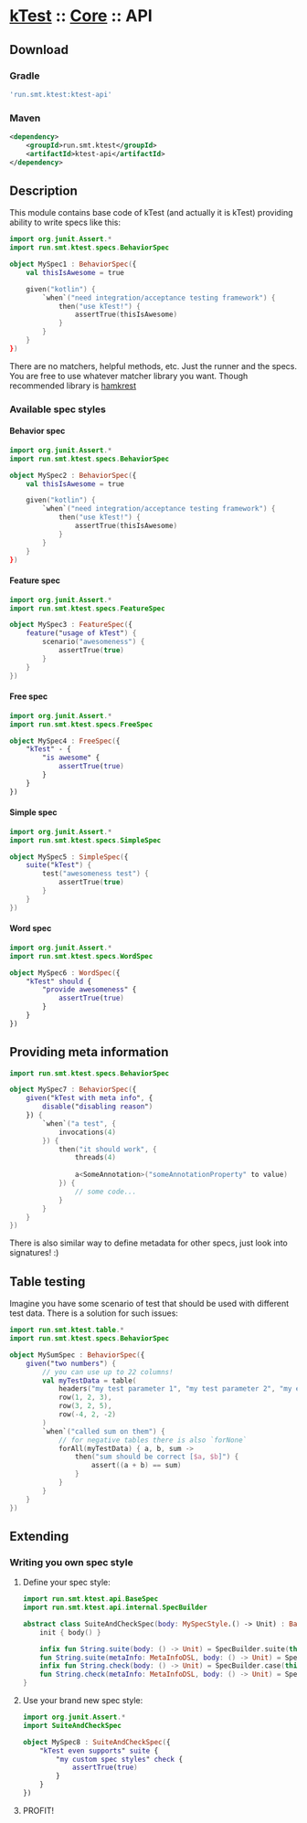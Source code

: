 # [kTest](..) :: [Core](README.md) :: API

## Download

### Gradle

```groovy
'run.smt.ktest:ktest-api'
```

### Maven

```xml
<dependency>
    <groupId>run.smt.ktest</groupId>
    <artifactId>ktest-api</artifactId>
</dependency>
```

## Description

This module contains base code of kTest (and actually it is kTest) providing ability to write specs like this:

```kotlin
import org.junit.Assert.*
import run.smt.ktest.specs.BehaviorSpec

object MySpec1 : BehaviorSpec({
    val thisIsAwesome = true

    given("kotlin") {
        `when`("need integration/acceptance testing framework") {
            then("use kTest!") {
                assertTrue(thisIsAwesome)
            }
        }
    }
})
```

There are no matchers, helpful methods, etc. Just the runner and the specs. You are free to use whatever matcher library
you want. Though recommended library is [hamkrest](https://github.com/npryce/hamkrest)

### Available spec styles

#### Behavior spec

```kotlin
import org.junit.Assert.*
import run.smt.ktest.specs.BehaviorSpec

object MySpec2 : BehaviorSpec({
    val thisIsAwesome = true

    given("kotlin") {
        `when`("need integration/acceptance testing framework") {
            then("use kTest!") {
                assertTrue(thisIsAwesome)
            }
        }
    }
})
```

#### Feature spec

```kotlin
import org.junit.Assert.*
import run.smt.ktest.specs.FeatureSpec

object MySpec3 : FeatureSpec({
    feature("usage of kTest") {
        scenario("awesomeness") {
            assertTrue(true)
        }
    }
})
```

#### Free spec

```kotlin
import org.junit.Assert.*
import run.smt.ktest.specs.FreeSpec

object MySpec4 : FreeSpec({
    "kTest" - {
        "is awesome" {
            assertTrue(true)
        }
    }
})
```

#### Simple spec

```kotlin
import org.junit.Assert.*
import run.smt.ktest.specs.SimpleSpec

object MySpec5 : SimpleSpec({
    suite("kTest") {
        test("awesomeness test") {
            assertTrue(true)
        }
    }
})
```

#### Word spec

```kotlin
import org.junit.Assert.*
import run.smt.ktest.specs.WordSpec

object MySpec6 : WordSpec({
    "kTest" should {
        "provide awesomeness" {
            assertTrue(true)
        }
    }
})
```

## Providing meta information

```kotlin
import run.smt.ktest.specs.BehaviorSpec

object MySpec7 : BehaviorSpec({
    given("kTest with meta info", {
        disable("disabling reason")
    }) {
        `when`("a test", {
            invocations(4)
        }) {
            then("it should work", {
                threads(4)
                
                a<SomeAnnotation>("someAnnotationProperty" to value)
            }) {
                // some code...
            }
        }
    }
})
```

There is also similar way to define metadata for other specs, just look into signatures! :)

## Table testing

Imagine you have some scenario of test that should be used with different test data. There is a solution for such issues:

```kotlin
import run.smt.ktest.table.*
import run.smt.ktest.specs.BehaviorSpec

object MySumSpec : BehaviorSpec({
    given("two numbers") {
        // you can use up to 22 columns!
        val myTestData = table(
            headers("my test parameter 1", "my test parameter 2", "my expected result"),
            row(1, 2, 3),
            row(3, 2, 5),
            row(-4, 2, -2)
        )
        `when`("called sum on them") {
            // for negative tables there is also `forNone`
            forAll(myTestData) { a, b, sum ->
                then("sum should be correct [$a, $b]") {
                    assert((a + b) == sum)
                }
            }
        }
    }
})
```

## Extending

### Writing you own spec style

1. Define your spec style:
    ```kotlin
    import run.smt.ktest.api.BaseSpec
    import run.smt.ktest.api.internal.SpecBuilder
    
    abstract class SuiteAndCheckSpec(body: MySpecStyle.() -> Unit) : BaseSpec {
        init { body() }
    
        infix fun String.suite(body: () -> Unit) = SpecBuilder.suite(this, body)
        fun String.suite(metaInfo: MetaInfoDSL, body: () -> Unit) = SpecBuilder.suite(this, metaInfo, body)
        infix fun String.check(body: () -> Unit) = SpecBuilder.case(this, body)
        fun String.check(metaInfo: MetaInfoDSL, body: () -> Unit) = SpecBuilder.case(this, metaInfo, body)
    }
    ```

2. Use your brand new spec style:
    ```kotlin
    import org.junit.Assert.*
    import SuiteAndCheckSpec
    
    object MySpec8 : SuiteAndCheckSpec({
        "kTest even supports" suite {
            "my custom spec styles" check {
                assertTrue(true)
            }
        }
    })
    ```

3. PROFIT!
